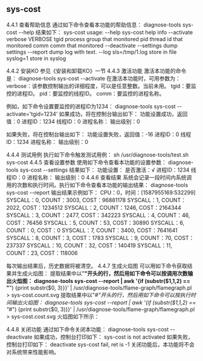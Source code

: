 ## sys-cost
4.4.1	 查看帮助信息
通过如下命令查看本功能的帮助信息：
diagnose-tools sys-cost --help
结果如下：
    sys-cost usage:
        --help sys-cost help info
        --activate
          verbose VERBOSE
          tgid process group that monitored
          pid thread id that monitored
          comm comm that monitored
        --deactivate
        --settings dump settings
        --report dump log with text.
        --log
          sls=/tmp/1.log store in file
          syslog=1 store in syslog

4.4.2	 安装KO
参见《安装和卸载KO》一节
4.4.3	 激活功能
激活本功能的命令是：
diagnose-tools sys-cost --activate
在激活本功能时，可用参数为：
verbose：该参数控制输出的详细程度，可以是任意整数。当前未用。
tgid：要监控的进程ID。
pid：要监控的线程ID。
comm：要监控的进程名称。

例如，如下命令设置要监控的进程ID为1234：
diagnose-tools sys-cost --activate='tgid=1234'
如果成功，将在控制台输出如下：
功能设置成功，返回值：0
    进程ID：1234
    线程ID：0
    进程名称：
    输出级别：0

如果失败，将在控制台输出如下：
功能设置失败，返回值：-16
    进程ID：0
    线程ID：1234
    进程名称：
    输出级别：0

4.4.4	 测试用例
执行如下命令触发测试用例：
sh /usr/diagnose-tools/test.sh sys-cost
4.4.5	 查看设置参数
使用如下命令查看本功能的设置参数：
diagnose-tools sys-cost --settings
结果如下：
功能设置：
    是否激活：√
    进程ID：1234
    线程ID：0
    进程名称：
    输出级别：0
4.4.6	 查看结果
系统会记录一段时间内系统调用的次数和执行时间。执行如下命令查看本功能的输出结果：
diagnose-tools sys-cost --report
输出结果示例如下：
CPU：0，时间：[1587955169:532299]
    SYSCALL：0, COUNT：3003, COST：96881178
    SYSCALL：1, COUNT：2022, COST：1234512
    SYSCALL：2, COUNT：1246, COST：2164344
    SYSCALL：3, COUNT：2477, COST：342223
    SYSCALL：4, COUNT：46, COST：76456
    SYSCALL：5, COUNT：53, COST：30890
    SYSCALL：6, COUNT：0, COST：0
    SYSCALL：7, COUNT：3400, COST：7641641
    SYSCALL：8, COUNT：3, COST：1783
    SYSCALL：9, COUNT：70, COST：237337
    SYSCALL：10, COUNT：32, COST：140419
    SYSCALL：11, COUNT：23, COST：118006

每次输出结果后，历史数据将被清空。
4.4.7	 生成火焰图
可以用如下命令获取结果并生成火焰图：
提取结果中以"**"开头的行，然后用如下命令可以按调用次数输出火焰图：
diagnose-tools sys-cost --report | awk '{if (substr($1,1,2) == "**") {print substr($0, 3)}}' | /usr/diagnose-tools/flame-graph/flamegraph.pl > sys-cost.count.svg
提取结果中以"*#"开头的行，然后用如下命令可以按执行时间输出火焰图：
diagnose-tools sys-cost --report | awk '{if (substr($1,1,2) == "*#") {print substr($0, 3)}}' | /usr/diagnose-tools/flame-graph/flamegraph.pl > sys-cost.cost.svg
火焰图如下所示：
 

4.4.8	 关闭功能
通过如下命令关闭本功能：
diagnose-tools sys-cost --deactivate
如果成功，控制台打印如下：
sys-cost is not activated
如果失败，控制台打印如下：
deactivate sys-cost fail, ret is -1
关闭功能后，本功能将不会对系统带来性能影响。
